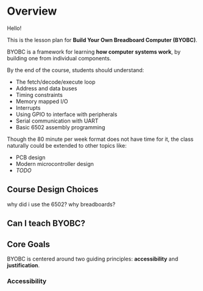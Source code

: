 # Overview

Hello!

This is the lesson plan for **Build Your Own Breadboard Computer (BYOBC)**.

BYOBC is a framework for learning **how computer systems work**,
by building one from individual components.

By the end of the course, students should understand:
- The fetch/decode/execute loop
- Address and data buses
- Timing constraints
- Memory mapped I/O
- Interrupts
- Using GPIO to interface with peripherals
- Serial communication with UART
- Basic 6502 assembly programming

Though the 80 minute per week format does not have time for it,
the class naturally could be extended to other topics like:
- PCB design
- Modern microcontroller design
- $TODO$

## Course Design Choices

why did i use the 6502?
why breadboards?

## Can I teach BYOBC?

## Core Goals

BYOBC is centered around two guiding principles:
**accessibility** and **justification**.

### Accessibility